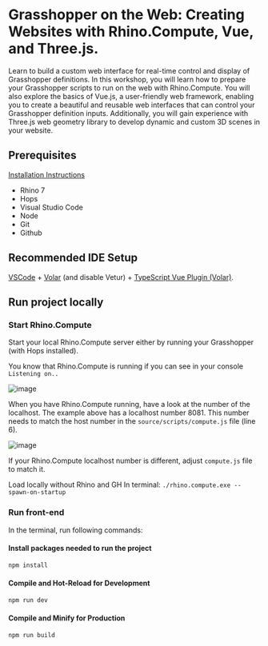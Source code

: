 
# Grasshopper on the Web: Creating Websites with Rhino.Compute, Vue, and Three.js. 

Learn to build a custom web interface for real-time control and display of Grasshopper definitions. In this workshop, you will learn how to prepare your Grasshopper scripts to run on the web with Rhino.Compute. You will also explore the basics of Vue.js, a user-friendly web framework, enabling you to create a beautiful and reusable web interfaces that can control your Grasshopper definition inputs. Additionally, you will gain experience with Three.js web geometry library to develop dynamic and custom 3D scenes in your website. 



## Prerequisites
[Installation Instructions](https://docs.google.com/document/d/17hXwG_7kRkxQQLEcFkq0k_4eD659sB39gbIIzKDqi_0)
- Rhino 7
- Hops
- Visual Studio Code
- Node
- Git
- Github


## Recommended IDE Setup

[VSCode](https://code.visualstudio.com/) + [Volar](https://marketplace.visualstudio.com/items?itemName=Vue.volar) (and disable Vetur) + [TypeScript Vue Plugin (Volar)](https://marketplace.visualstudio.com/items?itemName=Vue.vscode-typescript-vue-plugin).

 
## Run project locally


### Start Rhino.Compute

Start your local Rhino.Compute server either by running your Grasshopper (with Hops installed).

You know that Rhino.Compute is running if you can see in your console `Listening on..`

![image](https://github.com/just-ajs/aectech-2024-kpf-ttcore-worskhop/assets/35227625/f41a0b9b-d4a8-4e07-9fdf-4051a14b02a8)

When you have Rhino.Compute running, have a look at the number of the localhost. The example above has a localhost number 8081. This number needs to match the host number in the `source/scripts/compute.js` file (line 6).


![image](https://github.com/just-ajs/aectech-2024-kpf-ttcore-worskhop/assets/35227625/85246a48-a91d-41e6-aaca-4654cabc79e4)

If your Rhino.Compute localhost number is different, adjust `compute.js` file to match it. 

Load locally without Rhino and GH
In terminal:
`./rhino.compute.exe --spawn-on-startup`

### Run front-end

In the terminal, run following commands:

#### Install packages needed to run the project

```sh
npm install
```

#### Compile and Hot-Reload for Development

```sh
npm run dev
```

#### Compile and Minify for Production

```sh
npm run build
```


